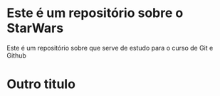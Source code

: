 # Este é um repositório sobre o StarWars 

Este é um repositório sobre que serve de estudo para o curso de Git e Github

# Outro titulo 

